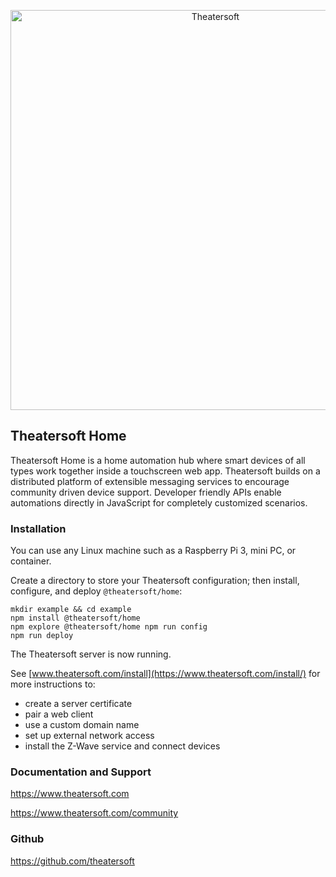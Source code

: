 <p align="center">
<a href="https://www.theatersoft.com">
<img alt="Theatersoft" title="Theatersoft" src="https://www.theatersoft.com/images/theatersoft-logo-text.svg" width="640">
</a>
</p>

## Theatersoft Home
Theatersoft Home is a home automation hub where smart devices of all types work together inside a touchscreen web app. Theatersoft builds on a distributed platform of extensible messaging services to encourage community driven device support. Developer friendly APIs enable automations directly in JavaScript for completely customized scenarios.

### Installation
You can use any Linux machine such as a Raspberry Pi 3, mini PC, or container.

Create a directory to store your Theatersoft configuration; then install, configure, and deploy `@theatersoft/home`:
```
mkdir example && cd example
npm install @theatersoft/home
npm explore @theatersoft/home npm run config
npm run deploy
```
The Theatersoft server is now running. 

See [www.theatersoft.com/install](https://www.theatersoft.com/install/) for more instructions to:
 * create a server certificate
 * pair a web client
 * use a custom domain name
 * set up external network access   
 * install the Z-Wave service and connect devices

### Documentation and Support

https://www.theatersoft.com

https://www.theatersoft.com/community

### Github

https://github.com/theatersoft
